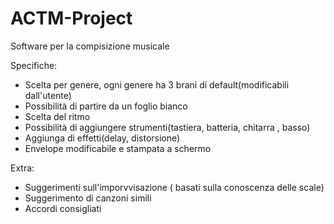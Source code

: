# ACTM-Project

Software per la compisizione musicale

Specifiche:
* Scelta per genere, ogni genere ha 3 brani di default(modificabili dall'utente)
* Possibilità di partire da un foglio bianco
* Scelta del ritmo
* Possibilità di aggiungere strumenti(tastiera, batteria, chitarra , basso)
* Aggiunga di effetti(delay, distorsione)
* Envelope modificabile e stampata a schermo

Extra:
* Suggerimenti sull'imporvvisazione ( basati sulla conoscenza delle scale)
* Suggerimento di canzoni simili
* Accordi consigliati
  
